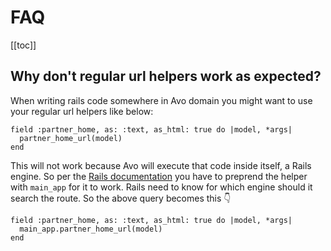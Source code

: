 # FAQ

[[toc]]

## Why don't regular url helpers work as expected?

When writing rails code somewhere in Avo domain you might want to use your regular url helpers like below:

```ruby{2}
field :partner_home, as: :text, as_html: true do |model, *args|
  partner_home_url(model)
end
```

This will not work because Avo will execute that code inside itself, a Rails engine. So per the [Rails documentation](https://guides.rubyonrails.org/engines.html#routes) you have to preprend the helper with `main_app` for it to work. Rails need to know for which engine should it search the route. So the above query becomes this 👇


```ruby{2}
field :partner_home, as: :text, as_html: true do |model, *args|
  main_app.partner_home_url(model)
end
```

